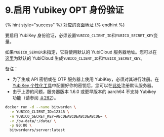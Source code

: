 # 9.启用 Yubikey OPT 身份验证

{% hint style="success" %}
对应的[页面地址](https://github.com/dani-garcia/bitwarden_rs/wiki/Enabling-Yubikey-OTP-authentication)
{% endhint %}

要启用 YubiKey 身份验证，必须设置`YUBICO_CLIENT_ID`和`YUBICO_SECRET_KEY`变量。

如果`YUBICO_SERVER`未指定，它将使用默认的 YubiCloud 服务器地址。您可以在[这里](https://upgrade.yubico.com/getapikey/)为默认的 YubiCloud 生成`YUBICO_CLIENT_ID`和`YUBICO_SECRET_KEY`。

备注：

* 为了生成 API 密钥或在 OTP 服务器上使用 YubiKey，必须对其进行注册。在 [YubiKey 个性化工具](https://www.yubico.com/products/services-software/personalization-tools/use/)中配置好你的密钥后，您可以在[此处](https://upload.yubico.com/)注册默认服务器。
* 由于上游的问题，服务器版本 1.6.0 或更早版本的 aarch64 不支持 Yubikey 功能（请参阅 [＃262](https://github.com/dani-garcia/bitwarden_rs/issues/262)）。

```bash
docker run -d --name bitwarden \
  -e YUBICO_CLIENT_ID=12345 \
  -e YUBICO_SECRET_KEY=ABCDEABCDEABCDEABCDE= \
  -v /bw-data/:/data/ \
  -p 80:80 \
  bitwardenrs/server:latest
```

